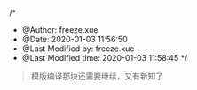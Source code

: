 /*
 * @Author: freeze.xue 
 * @Date: 2020-01-03 11:56:50 
 * @Last Modified by: freeze.xue
 * @Last Modified time: 2020-01-03 11:58:45
 */

> 模版编译那块还需要继续，又有新知了

